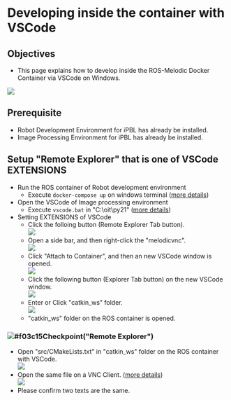 # Developing inside the container with VSCode

## Objectives
- This page explains how to develop inside the ROS-Melodic Docker Container via VSCode on Windows.

<image src="../image/architecture.jpg">

## Prerequisite
- Robot Development Environment for iPBL has already be installed.
- Image Processing Environment for iPBL has already be installed.

## Setup "Remote Explorer" that is one of VSCode EXTENSIONS 
- Run the ROS container of Robot development environment
  - Execute `docker-compose up` on windows terminal ([more details](dockerros.md))
- Open the VSCode of Image processing environment
  - Execute `vscode.bat` in "C:\oit\py21" ([more details](python+vscode.md))
- Setting EXTENSIONS of VSCode
  - Click the folloing button (Remote Explorer Tab button).  <br>
    <image src="../image/remote_explorer_icon.png">
  - Open a side bar, and then right-click the "melodicvnc".<br>
    <image src="../image/melodicvnc_menu_vscode.png">
  - Click "Attach to Container", and then an new VSCode window is opened.<br>
    <image src="../image/vscode_merodicvnc.png">
  - Click the following button (Explorer Tab button) on the new VSCode window.<br>
    <image src="../image/explorer_icon.png">
  - Enter or Click "catkin_ws" folder.<br>
    <image src="../image/catkin_ws_vscode.png">
  - "catkin_ws" folder on the ROS container is opened.

### ![#f03c15](https://via.placeholder.com/15/f03c15/000000?text=+)Checkpoint("Remote Explorer")
- Open "src/CMakeLists.txt" in "catkin_ws" folder on the ROS container with VSCode.<br>
    <image src="../image/CMakeList_on_vscode.png">
- Open the same file on a VNC Client. ([more details](dockerros.md))<br>
    <image src="../image/CMakeList_on_VNC_client.png">
- Please confirm two texts are the same.
